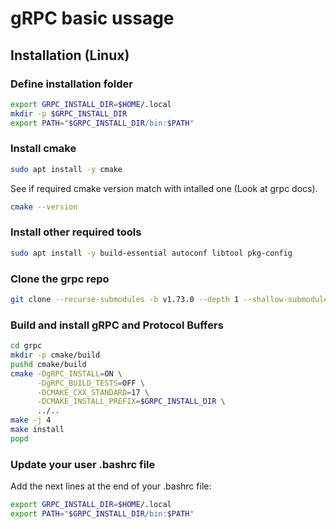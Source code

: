 # gRPC basic ussage

## Installation (Linux)

### Define installation folder
```bash
export GRPC_INSTALL_DIR=$HOME/.local
mkdir -p $GRPC_INSTALL_DIR
export PATH="$GRPC_INSTALL_DIR/bin:$PATH"
```

### Install cmake
```bash
sudo apt install -y cmake
```

See if required cmake version match with intalled one (Look at grpc docs).
```bash
cmake --version
```


### Install other required tools

```bash
sudo apt install -y build-essential autoconf libtool pkg-config
```

### Clone the grpc repo

```bash
git clone --recurse-submodules -b v1.73.0 --depth 1 --shallow-submodules https://github.com/grpc/grpc
```

### Build and install gRPC and Protocol Buffers 

```bash
cd grpc
mkdir -p cmake/build
pushd cmake/build
cmake -DgRPC_INSTALL=ON \
      -DgRPC_BUILD_TESTS=OFF \
      -DCMAKE_CXX_STANDARD=17 \
      -DCMAKE_INSTALL_PREFIX=$GRPC_INSTALL_DIR \
      ../..
make -j 4
make install
popd
```

### Update your user .bashrc file

Add the next lines at the end of your .bashrc file:
```bash
export GRPC_INSTALL_DIR=$HOME/.local
export PATH="$GRPC_INSTALL_DIR/bin:$PATH"
```